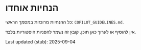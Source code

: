 <!-- LEGACY GUIDELINES STUB -->

# הנחיות אוחדו

כל ההנחיות מרוכזות במסמך הראשי: `COPILOT_GUIDELINES.md`.

אין להוסיף או לערוך כאן תוכן. קובץ זה נשמר להפניות היסטוריות בלבד.

Last updated (stub): 2025-09-04
